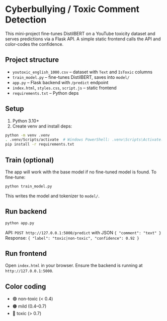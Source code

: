 # Cyberbullying / Toxic Comment Detection

This mini-project fine-tunes DistilBERT on a YouTube toxicity dataset and serves predictions via a Flask API. A simple static frontend calls the API and color-codes the confidence.

## Project structure
- `youtoxic_english_1000.csv` – dataset with `Text` and `IsToxic` columns
- `train_model.py` – fine-tunes DistilBERT, saves into `model/`
- `app.py` – Flask backend with `/predict` endpoint
- `index.html`, `styles.css`, `script.js` – static frontend
- `requirements.txt` – Python deps

## Setup
1. Python 3.10+
2. Create venv and install deps:
```bash
python -m venv .venv
. .venv/Scripts/activate  # Windows PowerShell: .venv\Scripts\Activate.ps1
pip install -r requirements.txt
```

## Train (optional)
The app will work with the base model if no fine-tuned model is found. To fine-tune:
```bash
python train_model.py
```
This writes the model and tokenizer to `model/`.

## Run backend
```bash
python app.py
```
API: `POST http://127.0.0.1:5000/predict` with JSON `{ "comment": "text" }`
Response: `{ "label": "toxic|non-toxic", "confidence": 0.92 }`

## Run frontend
Open `index.html` in your browser. Ensure the backend is running at `http://127.0.0.1:5000`.

## Color coding
- 🟢 non-toxic (< 0.4)
- 🟠 mild (0.4–0.7)
- 🔴 toxic (> 0.7)
